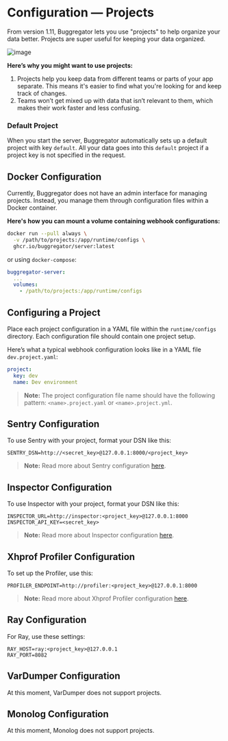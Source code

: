 # Configuration — Projects

From version 1.11, Buggregator lets you use "projects" to help organize your data better. Projects are
super useful for keeping your data organized.

![image](https://github.com/user-attachments/assets/cde794f7-83fb-4708-9eef-713c6f8be7cc)

**Here’s why you might want to use projects:**

1. Projects help you keep data from different teams or parts of your app separate. This means it's easier to find what
   you're looking for and keep track of changes.
2. Teams won’t get mixed up with data that isn’t relevant to them, which makes their work faster and less confusing.

### Default Project

When you start the server, Buggregator automatically sets up a default project with key `default`. All your data goes
into this `default` project if a project key is not specified in the request.

## Docker Configuration

Currently, Buggregator does not have an admin interface for managing projects. Instead, you manage them through
configuration files within a Docker container.

**Here's how you can mount a volume containing webhook configurations:**

```bash
docker run --pull always \
  -v /path/to/projects:/app/runtime/configs \
  ghcr.io/buggregator/server:latest
```

or using `docker-compose`:

```yaml
buggregator-server:
  ...
  volumes:
    - /path/to/projects:/app/runtime/configs
```

## Configuring a Project

Place each project configuration in a YAML file within the `runtime/configs` directory. Each configuration file should
contain one project setup.

Here’s what a typical webhook configuration looks like in a YAML file `dev.project.yaml`:

```yaml
project:
  key: dev
  name: Dev environment
```

> **Note:** The project configuration file name should have the following pattern: `<name>.project.yaml`
> or `<name>.project.yml`.

## Sentry Configuration

To use Sentry with your project, format your DSN like this:

```dotenv
SENTRY_DSN=http://<secret_key>@127.0.0.1:8000/<project_key>
```

> **Note:** Read more about Sentry configuration [here](/config/sentry.html).

## Inspector Configuration

To use Inspector with your project, format your DSN like this:

```dotenv
INSPECTOR_URL=http://inspector:<project_key>@127.0.0.1:8000
INSPECTOR_API_KEY=<secret_key>
```

> **Note:** Read more about Inspector configuration [here](/config/inspector.html).

## Xhprof Profiler Configuration

To set up the Profiler, use this:

```dotenv
PROFILER_ENDPOINT=http://profiler:<project_key>@127.0.0.1:8000
```

> **Note:** Read more about Xhprof Profiler configuration [here](/config/xhprof.html).

## Ray Configuration

For Ray, use these settings:

```dotenv
RAY_HOST=ray:<project_key>@127.0.0.1
RAY_PORT=8082
```

## VarDumper Configuration

At this moment, VarDumper does not support projects.

## Monolog Configuration

At this moment, Monolog does not support projects.